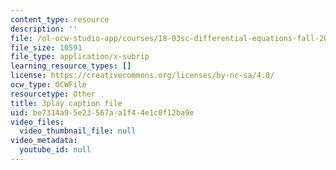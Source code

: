 ```yaml
---
content_type: resource
description: ''
file: /ol-ocw-studio-app/courses/18-03sc-differential-equations-fall-2011/be7314a95e23567aa1f44e1c0f12ba9e_d521hz0sGtE.vtt
file_size: 10591
file_type: application/x-subrip
learning_resource_types: []
license: https://creativecommons.org/licenses/by-nc-sa/4.0/
ocw_type: OCWFile
resourcetype: Other
title: 3play caption file
uid: be7314a9-5e23-567a-a1f4-4e1c0f12ba9e
video_files:
  video_thumbnail_file: null
video_metadata:
  youtube_id: null
---
```


